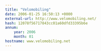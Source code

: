 ```yaml
---
title: "Velomobiling"
date: 2006-01-25 16:50:13 +0000
external-url: http://www.velomobiling.net/
hash: 12078f56717843cc01a60dfd33395b6e
annum:
    year: 2006
    month: 01
hostname: www.velomobiling.net
---
```



